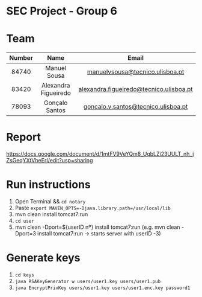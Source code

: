 ﻿# SEC Project - Group 6

# Team

| Number | Name  | Email 
| :---: |:--------------------:| :--------------------------------------:| 
| 84740 | Manuel Sousa         | manuelvsousa@tecnico.ulisboa.pt         | 
| 83420 | Alexandra Figueiredo | alexandra.figueiredo@tecnico.ulisboa.pt |
| 78093 | Gonçalo Santos       | goncalo.v.santos@tecnico.ulisboa.pt     |

# Report

https://docs.google.com/document/d/1mtFV9VeYQm8_UqbLZi23UULT_nh_jZsGeqYXtVheErI/edit?usp=sharing

# Run instructions

1. Open Terminal && `cd notary`
2. Paste `export MAVEN_OPTS=-Djava.library.path=/usr/local/lib`
3. mvn clean install tomcat7:run
4. `cd user`
5. mvn clean -Dport=${userID nº} install tomcat7:run (e.g. mvn clean -Dport=3 install tomcat7:run -> starts server with userID -3)


# Generate keys

1. `cd keys`
2. `java RSAKeyGenerator w users/user1.key users/user1.pub`
3. `java EncryptPrivKey users/user1.key users/user1.enc.key password1`
